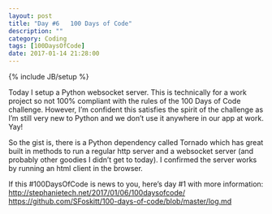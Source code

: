 ```yaml
---
layout: post
title: "Day #6   100 Days of Code"
description: ""
category: Coding
tags: [100DaysOfCode]
date: 2017-01-14 21:28:00
---
```

{% include JB/setup %}

Today I setup a Python websocket server.  This is technically for a work project so not 100% compliant with the rules of the 100 Days of Code challenge.  However, I’m confident this satisfies the spirit of the challenge as I’m still very new to Python and we don’t use it anywhere in our app at work.  Yay!

So the gist is, there is a Python dependency called Tornado which has great built in methods to run a regular http server and a websocket server (and probably other goodies I didn’t get to today).  I confirmed the server works by running an html client in the browser.


If this #100DaysOfCode is news to you, here’s day #1 with more information:
http://stephanietech.net/2017/01/06/100daysofcode/
https://github.com/SFoskitt/100-days-of-code/blob/master/log.md